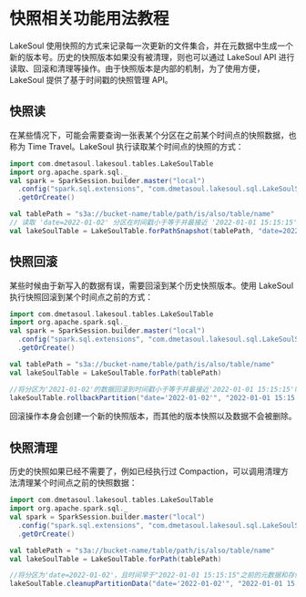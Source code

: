 <!--
SPDX-FileCopyrightText: 2023 LakeSoul Contributors

SPDX-License-Identifier: Apache-2.0
-->

# 快照相关功能用法教程

LakeSoul 使用快照的方式来记录每一次更新的文件集合，并在元数据中生成一个新的版本号。历史的快照版本如果没有被清理，则也可以通过 LakeSoul API 进行读取、回滚和清理等操作。由于快照版本是内部的机制，为了使用方便，LakeSoul 提供了基于时间戳的快照管理 API。

## 快照读
在某些情况下，可能会需要查询一张表某个分区在之前某个时间点的快照数据，也称为 Time Travel。LakeSoul 执行读取某个时间点的快照的方式：
```scala
import com.dmetasoul.lakesoul.tables.LakeSoulTable
import org.apache.spark.sql._
val spark = SparkSession.builder.master("local")
  .config("spark.sql.extensions", "com.dmetasoul.lakesoul.sql.LakeSoulSparkSessionExtension")
  .getOrCreate()

val tablePath = "s3a://bucket-name/table/path/is/also/table/name"
// 读取 'date=2022-01-02' 分区在时间戳小于等于并最接近 '2022-01-01 15:15:15'时的数据
val lakeSoulTable = LakeSoulTable.forPathSnapshot(tablePath, "date=2022-01-02", "2022-01-01 15:15:15")
```

## 快照回滚
某些时候由于新写入的数据有误，需要回滚到某个历史快照版本。使用 LakeSoul 执行快照回滚到某个时间点之前的方式：
```scala
import com.dmetasoul.lakesoul.tables.LakeSoulTable
import org.apache.spark.sql._
val spark = SparkSession.builder.master("local")
  .config("spark.sql.extensions", "com.dmetasoul.lakesoul.sql.LakeSoulSparkSessionExtension")
  .getOrCreate()

val tablePath = "s3a://bucket-name/table/path/is/also/table/name"
val lakeSoulTable = LakeSoulTable.forPath(tablePath)

//将分区为'2021-01-02'的数据回滚到时间戳小于等于并最接近'2022-01-01 15:15:15'时的数据信息
lakeSoulTable.rollbackPartition("date='2022-01-02'", "2022-01-01 15:15:15")
```
回滚操作本身会创建一个新的快照版本，而其他的版本快照以及数据不会被删除。

## 快照清理
历史的快照如果已经不需要了，例如已经执行过 Compaction，可以调用清理方法清理某个时间点之前的快照数据：
```scala
import com.dmetasoul.lakesoul.tables.LakeSoulTable
import org.apache.spark.sql._
val spark = SparkSession.builder.master("local")
  .config("spark.sql.extensions", "com.dmetasoul.lakesoul.sql.LakeSoulSparkSessionExtension")
  .getOrCreate()

val tablePath = "s3a://bucket-name/table/path/is/also/table/name"
val lakeSoulTable = LakeSoulTable.forPath(tablePath)

//将分区为'date=2022-01-02'，且时间早于"2022-01-01 15:15:15"之前的元数据和存储数据进行清理
lakeSoulTable.cleanupPartitionData("date='2022-01-02'", "2022-01-01 15:15:15")
```
